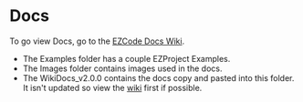 # Docs

To go view Docs, go to the [EZCode Docs Wiki](https://github.com/JBrosDevelopment/EZCode/wiki/EZCode-Docs).

- The Examples folder has a couple EZProject Examples.
- The Images folder contains images used in the docs.
- The WikiDocs_v2.0.0 contains the docs copy and pasted into this folder. It isn't updated so view the [wiki](https://github.com/JBrosDevelopment/EZCode/wiki/EZCode-Docs) first if possible.